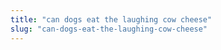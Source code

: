 ```yaml
---
title: "can dogs eat the laughing cow cheese"
slug: "can-dogs-eat-the-laughing-cow-cheese"
---
```


